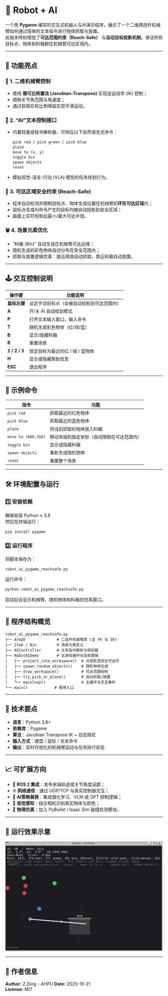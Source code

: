 
# 🤖 Robot + AI 

一个用 **Pygame** 编写的交互式机器人与AI演示程序，展示了一个二维两连杆机械臂如何通过简单的文本指令进行物体抓取与放置。  
此版本特别增加了**可达范围约束（Reach-Safe）** 与**自动目标投影机制**，保证所有目标点、物体和料箱都在机械臂可达区域内。

---

## 🌟 功能亮点

### 🦾 1. 二维机械臂控制
- 使用 **雅可比转置法 (Jacobian-Transpose)** 实现逆运动学 (IK) 控制；
- 限制关节角范围与角速度；
- 通过软阻尼和比例增益实现平滑运动。

### 🧠 2. “AI”文本控制接口
- 内置轻量级指令解析器，可响应以下自然语言式命令：
  ```
  pick red / pick green / pick blue
  place
  move to (x, y)
  toggle bin
  spawn objects
  reset
  ```
- 模拟视觉-语言-行动 (VLA) 模型的任务规划行为。

### 🎯 3. 可达区域安全约束 (Reach-Safe)
- 程序自动检测并限制目标点、物体生成位置在机械臂的**环形可达区域**内；
- 鼠标点击或AI命令产生的目标均被自动投影到安全区域；
- 画面上实时绘制出最小/最大可达半径。

### 🗑️ 4. 场景元素优化
- “料箱 (Bin)” 自动生成在机械臂可达边缘；
- 随机生成的彩色物体自动分布在安全范围内；
- 抓取与放置逻辑完善：接近阈值自动抓取，靠近料箱自动放置。

---

## 🕹️ 交互控制说明

| 操作键 | 功能说明 |
|--------|-----------|
| **鼠标左键** | 设定手动目标点（会被自动投影到可达范围内） |
| **A** | 开/关 AI 自动规划模式 |
| **P** | 打开文本输入窗口，输入命令 |
| **T** | 随机生成彩色物体（红/绿/蓝） |
| **B** | 显示/隐藏料箱 |
| **R** | 重置场景 |
| **1 / 2 / 3** | 锁定目标为最近的红 / 绿 / 蓝物体 |
| **H** | 显示或隐藏帮助信息 |
| **ESC** | 退出程序 |

---

## 💬 示例命令

| 指令 | 功能 |
|------|------|
| `pick red` | 抓取最近的红色物体 |
| `pick blue` | 抓取最近的蓝色物体 |
| `place` | 将当前抓取的物体放入料箱 |
| `move to (600,350)` | 移动末端到指定坐标（自动限制在可达范围内） |
| `toggle bin` | 显示或隐藏料箱 |
| `spawn objects` | 重新生成随机物体 |
| `reset` | 重置整个场景 |

---

## 🛠️ 环境配置与运行

### 1️⃣ 安装依赖
确保安装 Python ≥ 3.8  
然后在终端运行：

```bash
pip install pygame
```

### 2️⃣ 运行程序
将脚本保存为：
```
robot_ai_pygame_reachsafe.py
```

运行命令：
```bash
python robot_ai_pygame_reachsafe.py
```

启动后会显示机械臂、随机物体和料箱的仿真窗口。

---

## 🧩 程序结构概览

```
robot_ai_pygame_reachsafe.py
├── Arm2D              # 二连杆机械臂类 (含 FK 与 IK)
├── Item / Bin         # 场景元素定义
├── AIController       # 文本指令解析与规划器
├── RobotAIDemo        # 主游戏循环与渲染逻辑
│   ├── project_into_workspace()  # 点投影至安全可达环
│   ├── spawn_random_objects()    # 随机物体生成
│   ├── draw_workspace()          # 可达范围绘制
│   ├── try_pick_or_place()       # 自动抓取/放置
│   └── mainloop()                # 主循环与交互事件
└── main()            # 程序入口
```

---

## 🧠 技术要点

- **语言**：Python 3.8+
- **依赖库**：Pygame
- **算法**：Jacobian Transpose IK + 动态阻尼
- **输入方式**：键盘 / 鼠标 / 文本命令
- **输出**：实时可视化的机械臂运动与任务执行状态

---

## 📈 可扩展方向

- 🔗 **ROS 2 集成**：发布末端轨迹或关节角度话题；
- 🌐 **网络通信**：通过 UDP/TCP 与真实控制器交互；
- 🧩 **AI策略替换**：集成强化学习、VLM 或 GPT 控制逻辑；
- 🎥 **视觉感知**：结合相机识别真实物体与颜色；
- 🧱 **物理仿真**：加入 PyBullet / Isaac Sim 碰撞检测模块。

---

## 📸 运行效果示意

![alt text](Animation.gif)


---

## 👤 作者信息
**Author:** Z.Ding - AHPU
**Date:** 2025-10-21  
**License:** MIT
